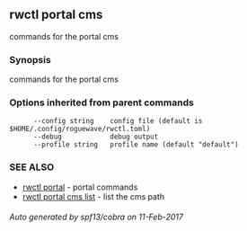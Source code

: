 ## rwctl portal cms

commands for the portal cms

### Synopsis


commands for the portal cms

### Options inherited from parent commands

```
      --config string    config file (default is $HOME/.config/roguewave/rwctl.toml)
      --debug            debug output
      --profile string   profile name (default "default")
```

### SEE ALSO
* [rwctl portal](rwctl_portal.md)	 - portal commands
* [rwctl portal cms list](rwctl_portal_cms_list.md)	 - list the cms path

###### Auto generated by spf13/cobra on 11-Feb-2017
